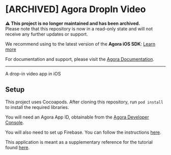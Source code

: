 # [ARCHIVED] Agora DropIn Video

**⚠️ This project is no longer maintained and has been archived.**  
Please note that this repository is now in a read-only state and will not receive any further updates or support.

We recommend using to the latest version of the **Agora iOS SDK**: [Learn more](https://www.agora.io/en/products/video-call/) 

For documentation and support, please visit the [Agora Documentation](https://docs.agora.io/en/).

--- 
A drop-in video app in iOS

## Setup

This project uses Cocoapods. After cloning this repository, run `pod install` to install the required libraries.

You will need an Agora App ID, obtainable from the [Agora Developer Console](https://console.agora.io).

You will also need to set up Firebase. You can follow the instructions [here](https://console.firebase.google.com).

This application is meant as a supplementary reference for the tutorial found [here](https://bit.ly/2BN4qY1).

